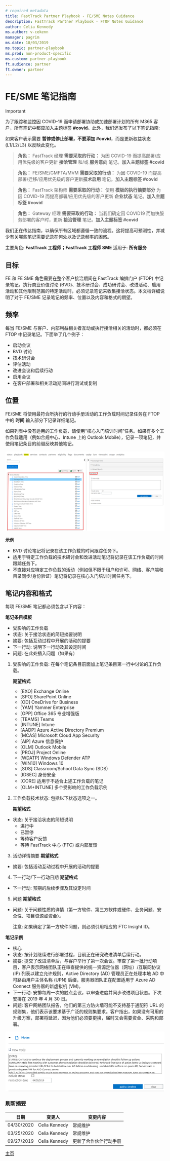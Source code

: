 ```yaml
---
# required metadata  
title: FastTrack Partner Playbook - FE/SME Notes Guidance 
description: FastTrack Partner Playbook - FTOP Notes Guidance 
author: Celia Kennedy
ms.author: v-cekenn
manager: pagrim
ms.date: 10/03/2019  
ms.topic: partner-playbook  
ms.prod: non-product-specific
ms.custom: partner-playbook  
ft.audience: partner
ft.owner: partner
---
```


# FE/SME 笔记指南

> [!IMPORTANT]
> 为了跟踪和监控因 COVID-19 而申请部署协助或加速部署计划的所有 M365 客户，所有笔记中都应加入主题标签 **#covid**。此外，我们还发布了以下笔记指南:  
>
> 如果客户表示需要 **暂停或停止部署，不要添加 #covid**，而是更新权益状态 (L1/L2/L3) 以反映此变化。

>**角色：** FastTrack 经理
>**需要采取的行动：** 为因 COVID-19 而提高部署/应用优先级的客户更新 **接洽管理** 和/或 **服务意向** 笔记。**加入主题标签 #covid**

>**角色：** FE/SME/GMFTA/MVM
>**需要采取的行动：** 为因 COVID-19 而提高部署/迁移/应用优先级的客户更新**技术启用** 笔记。**加入主题标签 #covid**

>**角色：** FastTrack 架构师
>**需要采取的行动：** 使用 **模板的执行摘要部分** 为因 COVID-19 而提高部署/应用优先级的客户更新 **企业状态** 笔记。**加入主题标签 #covid**

>**角色：** Gateway 经理
>**需要采取的行动：** 当我们确定因 COVID19 而加快服务部署的客户时，更新 **接洽管理** 笔记。**加入主题标签 #covid**

我们正在传达指南，以确保所有区域都遵循一致的流程。这将提高可预测性，并减少有关哪些笔记需要记录在何处以及记录频率的困惑。

主要角色: **FastTrack 工程师；FastTrack 工程师 SME**
适用于: **所有服务**

## 目标

FE 和 FE SME 角色需要在整个客户接洽期间在 FastTrack 编排门户 (FTOP) 中记录笔记。执行商业价值讨论 (BVD)、技术研讨会、成功研讨会、改进活动、启用活动和其他限制范围的特定活动时，必须记录笔记来收集接洽状态。本文档详细说明了对于 FE/SME 记录笔记的频率、位置以及内容和格式的期望。

## 频率

每当 FE/SME 与客户、内部利益相关者互动或执行接洽相关的活动时，都必须在 FTOP 中记录笔记。下面举了几个例子：

- 启动会议
- BVD 讨论
- 技术研讨会
- 评估活动
- 改进会议和后续行动
- 启用会议
- 在客户部署和相关活动期间进行测试或复制

## 位置

FE/SME 将使用最符合所执行的行动手册活动的工作负载时间记录任务在 FTOP 中的 **时间** 输入部分下记录详细笔记。

如果列表中没有适用的工作负载，请使用“核心入门培训时间”任务。如果有多个工作负载适用（例如合规中心、Intune 上的 Outlook Mobile），记录一项笔记，并使用笔记条目的前缀反映其他笔记。

[![服务时间输入](media/resources-core-onboarding-time.png)](media/resources-core-onboarding-time.png)

**示例**

- BVD 讨论笔记将记录在该工作负载的时间跟踪任务下。
- 适用于特定工作负载的技术研讨会和改进活动笔记将记录在该工作负载的时间跟踪任务下。
- 不直接对应特定工作负载的活动（例如但不限于租户和许可、网络、客户端和目录同步/身份验证）笔记将记录在核心入门培训时间任务下。

## 笔记内容和格式

每项 FE/SME 笔记都必须包含以下内容：

**笔记条目模板**

- 受影响的工作负载
- 状态: 关于接洽状态的简短摘要说明
- 摘要: 包括互动过程中开展的活动的提要
- 下一行动: 说明下一行动及其设定时间
- 问题: 在此处插入问题（如果有）

1. 受影响的工作负载: 在每个笔记条目前面加上笔记条目第一行中讨论的工作负载。

   **期望格式**

   -  [EXO] Exchange Online
   -  [SPO] SharePoint Online
   -  [OD] OneDrive for Business
   -  [YAM] Yammer Enterprise
   -  [OPP] Office 365 专业增强版
   -  [TEAMS] Teams
   -  [INTUNE] Intune
   -  [AADP] Azure Active Directory Premium
   -  [MCAS] Microsoft Cloud App Security
   -  [AIP] Azure 信息保护
   -  [OLM] Outlook Mobile
   -  [PROJ] Project Online
   -  [WDATP] Windows Defender ATP
   -  [WIN10] Windows 10
   -  [SDS] Classroom/School Data Sync (SDS)
   -  [IDSEC] 身份安全
   -  [CORE] 适用于不适合上述工作负载的笔记
   -  [OLM+INTUNE] 多个受影响的工作负载示例

2. 工作负载技术状态: 包括以下状态选项之一。

   **期望格式**

- 状态: 关于接洽状态的简短说明
   - 进行中
   - 已暂停
   - 等待客户反馈
   - 等待 FastTrack 中心 (FTC) 或内部反馈

3. 活动详情摘要
   **期望格式**

- 摘要: 包括活动互动过程中开展的活动的提要

4. 下一行动/下一行动日期
   **期望格式**

- 下一行动: 预期的后续步骤及其设定时间

5. 问题
   **期望格式**

- 问题: 关于问题性质的详情（第一方软件、第三方软件或硬件、业务问题、安全性、项目资源或资金）。

  注意: 如果确定了第一方软件问题，则必须引用相应的 FTC Insight ID。

**笔记示例**

- 核心
- 状态: 按计划继续进行部署过程，目前正在研究改进清单后续行动。
- 摘要: 提交了改进清单后，与客户举行了第一次会议。审查了第一批行动项目，客户表示网络团队正在审查提供的统一资源定位器（网址）/互联网协议 (IP) 列表以建立允许规则，Active Directory (AD) 管理员正在处理本地 AD 中可路由用户主体名称 (UPN) 后缀，服务器团队正在配置适用于 Azure AD Connect 服务器的新虚拟机 (VM)。
- 下一行动: 安排每周一次的触点会议，以审查进度并同步改进项目状态。下次安排在 2019 年 4 月 30 日。
- 问题: 客户网络团队报告，他们的第三方防火墙可能不支持基于通配符 URL 的规则集，他们表示该要求基于广泛的规则集要求。客户指出，如果没有可用的升级方案，部署将延迟，因为他们必须要更换，届时又会需要资金、采购和部署。

[![新笔记](media/resources-new-note.png)](media/resources-new-note.png)

### 刷新摘要

|日期|变更人|变更内容|
|---------|---------------|----------------------------|
|04/30/2020| Celia Kennedy|  常规维护|
|03/25/2020| Celia Kennedy| 常规维护|
|09/27/2019| Celia Kennedy| 更新了合作伙伴行动手册|

[主页](http://partner-docs.microsoft.com)
